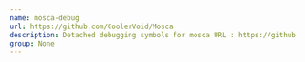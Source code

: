 ```yaml
---
name: mosca-debug
url: https://github.com/CoolerVoid/Mosca
description: Detached debugging symbols for mosca URL : https://github.
group: None
---
```

